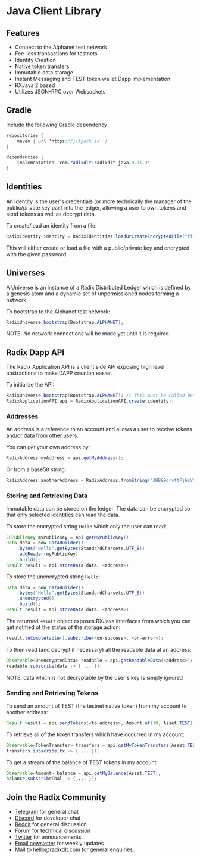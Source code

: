 # Java Client Library

## Features

* Connect to the Alphanet test network
* Fee-less transactions for testnets
* Identity Creation
* Native token transfers
* Immutable data storage
* Instant Messaging and TEST token wallet Dapp implementation
* RXJava 2 based
* Utilizes JSON-RPC over Websockets

## Gradle

Include the following Gradle dependency

```java
repositories {
    maven { url 'https://jitpack.io' }
}
```

```java
dependencies {
    implementation 'com.radixdlt:radixdlt-java:0.11.3'
}
```

## Identities

An Identity is the user's credentials \(or more technically the manager of the public/private key pair\) into the ledger, allowing a user to own tokens and send tokens as well as decrypt data.

To create/load an identity from a file:

```java
RadixIdentity identity = RadixIdentities.loadOrCreateEncryptedFile("filename.key", "password");
```

This will either create or load a file with a public/private key and encrypted with the given password.

## Universes

A Universe is an instance of a Radix Distributed Ledger which is defined by a genesis atom and a dynamic set of unpermissioned nodes forming a network.

To bootstrap to the Alphanet test network:

```java
RadixUniverse.bootstrap(Bootstrap.ALPHANET);
```

NOTE: No network connections will be made yet until it is required.

## Radix Dapp API

The Radix Application API is a client side API exposing high level abstractions to make DAPP creation easier.

To initialize the API:

```java
RadixUniverse.bootstrap(Bootstrap.ALPHANET); // This must be called before RadixApplicationAPI.create()
RadixApplicationAPI api = RadixApplicationAPI.create(identity);
```

### Addresses

An address is a reference to an account and allows a user to receive tokens and/or data from other users.

You can get your own address by:

```java
RadixAddress myAddress = api.getMyAddress();
```

Or from a base58 string:

```java
RadixAddress anotherAddress = RadixAddress.fromString("JHB89drvftPj6zVCNjnaijURk8D8AMFw4mVja19aoBGmRXWchnJ");
```

### Storing and Retrieving Data

Immutable data can be stored on the ledger. The data can be encrypted so that only selected identities can read the data.

To store the encrypted string `Hello` which only the user can read:

```java
ECPublicKey myPublicKey = api.getMyPublicKey();
Data data = new DataBuilder()
    .bytes("Hello".getBytes(StandardCharsets.UTF_8))
    .addReader(myPublicKey)
    .build();
Result result = api.storeData(data, <address>);
```

To store the unencrypted string `Hello`:

```java
Data data = new DataBuilder()
    .bytes("Hello".getBytes(StandardCharsets.UTF_8))
    .unencrypted()
    .build();
Result result = api.storeData(data, <address>);
```

The returned `Result` object exposes RXJava interfaces from which you can get notified of the status of the storage action:

```java
result.toCompletable().subscribe(<on-success>, <on-error>);
```

To then read \(and decrypt if necessary\) all the readable data at an address:

```java
Observable<UnencryptedData> readable = api.getReadableData(<address>);
readable.subscribe(data -> { ... });
```

NOTE: data which is not decryptable by the user's key is simply ignored

### Sending and Retrieving Tokens

To send an amount of TEST \(the testnet native token\) from my account to another address:

```java
Result result = api.sendTokens(<to-address>, Amount.of(10, Asset.TEST));
```

To retrieve all of the token transfers which have occurred in my account:

```java
Observable<TokenTransfer> transfers = api.getMyTokenTransfers(Asset.TEST);
transfers.subscribe(tx -> { ... });
```

To get a stream of the balance of TEST tokens in my account:

```java
Observable<Amount> balance = api.getMyBalance(Asset.TEST);
balance.subscribe(bal -> { ... });
```

## Join the Radix Community

* ​[Telegram](https://t.me/radix_dlt) for general chat
* ​[Discord](https://discord.gg/7Q7HSZZ) for developer chat
* ​[Reddit](https://reddit.com/r/radix) for general discussion
* ​[Forum](https://forum.radixdlt.com/) for technical discussion
* ​[Twitter](https://twitter.com/radixdlt) for announcements
* ​[Email newsletter](https://radixdlt.typeform.com/to/nyKvMV) for weekly updates
* Mail to [hello@radixdlt.com](mailto:info@radixdlt.com) for general enquiries.




